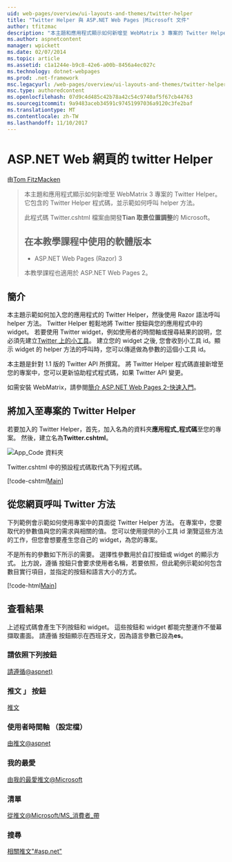 ```yaml
---
uid: web-pages/overview/ui-layouts-and-themes/twitter-helper
title: "Twitter Helper 與 ASP.NET Web Pages |Microsoft 文件"
author: tfitzmac
description: "本主題和應用程式顯示如何新增至 WebMatrix 3 專案的 Twitter Helper。 它包含的 Twitter Helper 程式碼，並示範如何呼叫的協助程式..."
ms.author: aspnetcontent
manager: wpickett
ms.date: 02/07/2014
ms.topic: article
ms.assetid: c1a1244e-b9c8-42e6-a00b-8456a4ec027c
ms.technology: dotnet-webpages
ms.prod: .net-framework
msc.legacyurl: /web-pages/overview/ui-layouts-and-themes/twitter-helper
msc.type: authoredcontent
ms.openlocfilehash: 07d9c4d485c42b78a42c54c9740af5f67cb44763
ms.sourcegitcommit: 9a9483aceb34591c97451997036a9120c3fe2baf
ms.translationtype: MT
ms.contentlocale: zh-TW
ms.lasthandoff: 11/10/2017
---
```

<a name="twitter-helper-with-aspnet-web-pages"></a>ASP.NET Web 網頁的 twitter Helper
====================
由[Tom FitzMacken](https://github.com/tfitzmac)

> 本主題和應用程式顯示如何新增至 WebMatrix 3 專案的 Twitter Helper。 它包含的 Twitter Helper 程式碼，並示範如何呼叫 helper 方法。
> 
> 此程式碼 Twitter.cshtml 檔案由開發**Tian 取景位置調整**的 Microsoft。
> 
> ## <a name="software-versions-used-in-the-tutorial"></a>在本教學課程中使用的軟體版本
> 
> 
> - ASP.NET Web Pages (Razor) 3
>   
> 
> 本教學課程也適用於 ASP.NET Web Pages 2。


## <a name="introduction"></a>簡介

本主題示範如何加入您的應用程式的 Twitter Helper，然後使用 Razor 語法呼叫 helper 方法。 Twitter Helper 輕鬆地將 Twitter 按鈕與您的應用程式中的 widget。 若要使用 Twitter widget，例如使用者的時間軸或搜尋結果的說明，您必須先建立[Twitter 上的小工具](https://twitter.com/settings/widgets)。 建立您的 widget 之後, 您會收到小工具 id。顯示 widget 的 helper 方法的呼叫時，您可以傳遞做為參數的這個小工具 id。

本主題是針對 1.1 版的 Twitter API 所撰寫。 將 Twitter Helper 程式碼直接新增至您的專案中，您可以更新協助程式程式碼，如果 Twitter API 變更。

如需安裝 WebMatrix，請參閱[簡介 ASP.NET Web Pages 2-快速入門](../getting-started/introducing-aspnet-web-pages-2/getting-started.md)。

## <a name="add-twitter-helper-to-your-project"></a>將加入至專案的 Twitter Helper

若要加入的 Twitter Helper，首先，加入名為的資料夾**應用程式\_程式碼**至您的專案。 然後，建立名為**Twitter.cshtml**。

![App_Code 資料夾](twitter-helper/_static/image1.png)

Twitter.cshtml 中的預設程式碼取代為下列程式碼。

[!code-cshtml[Main](twitter-helper/samples/sample1.cshtml)]

## <a name="call-twitter-methods-from-your-web-pages"></a>從您網頁呼叫 Twitter 方法

下列範例會示範如何使用專案中的頁面從 Twitter Helper 方法。 在專案中，您要取代的參數值與您的需求與相關的值。 您可以使用提供的小工具 id 瀏覽這些方法的工作，但您會想要產生您自己的 widget，為您的專案。

不是所有的參數如下所示的需要。 選擇性參數用於自訂按鈕或 widget 的顯示方式。 比方說，遵循 按鈕只會要求使用者名稱，若要依照，但此範例示範如何包含數目實行項目，並指定的按鈕和語言大小的方式。

[!code-html[Main](twitter-helper/samples/sample2.html)]

## <a name="see-the-results"></a>查看結果

上述程式碼會產生下列按鈕和 widget。 這些按鈕和 widget 都能完整運作不螢幕擷取畫面。 請遵循 按鈕顯示在西班牙文，因為語言參數已設為**es**。

### <a name="follow-button"></a>請依照下列按鈕

[請遵循@aspnet)](https://twitter.com/aspnet)<script>！ （d、 s、 識別碼） 的函式 {var js fjs = d.getElementsByTagName(s) [0]、 p = /^http:/.test(d.location) 嗎？'http': 'https';如果 (！ d.getElementById(id)) {js = d.createElement(s); js.id = 識別碼; js.src = p + ': / / platform.twitter.com/widgets.js'; fjs.parentNode.insertBefore js (fjs）;}}（文件、 'script'、 ' twitter wjs'）;</script>

### <a name="tweet-button"></a>推文 」 按鈕

[推文](https://twitter.com/share)<script>！ （d、 s、 識別碼） 的函式 {var js fjs = d.getElementsByTagName(s) [0]、 p = /^http:/.test(d.location) 嗎？'http': 'https';如果 (！ d.getElementById(id)) {js = d.createElement(s); js.id = 識別碼; js.src = p + ': / / platform.twitter.com/widgets.js'; fjs.parentNode.insertBefore js (fjs）;}}（文件、 'script'、 ' twitter wjs'）;</script>

### <a name="user-timeline-profile"></a>使用者時間軸 （設定檔）

[由推文@aspnet ](https://twitter.com/aspnet) <script>！ （d、 s、 識別碼） 的函式 {var js fjs = d.getElementsByTagName(s) [0]、 p = /^http:/.test(d.location) 嗎？'http': 'https';如果 (！ d.getElementById(id)) {js = d.createElement(s); js.id = 識別碼; js.src = p +": / / platform.twitter.com/widgets.js"; fjs.parentNode.insertBefore js (fjs）;}}（文件、"script"，"twitter wjs"）;</script>

### <a name="favorites"></a>我的最愛

[由我的最愛推文@Microsoft ](https://twitter.com/Microsoft/favorites) <script>！ （d、 s、 識別碼） 的函式 {var js fjs = d.getElementsByTagName(s) [0]、 p = /^http:/.test(d.location) 嗎？'http': 'https';如果 (！ d.getElementById(id)) {js = d.createElement(s); js.id = 識別碼; js.src = p +": / / platform.twitter.com/widgets.js"; fjs.parentNode.insertBefore js (fjs）;}}（文件、"script"，"twitter wjs"）;</script>

### <a name="list"></a>清單

[從推文@Microsoft/MS\_消費者\_帶](https://twitter.com/microsoft/ms-consumer-brands/)<script>！ （d、 s、 識別碼） 的函式 {var js fjs = d.getElementsByTagName(s) [0]、 p = /^http:/.test(d.location) 嗎？'http': 'https';如果 (！ d.getElementById(id)) {js = d.createElement(s); js.id = 識別碼; js.src = p +": / / platform.twitter.com/widgets.js"; fjs.parentNode.insertBefore js (fjs）;}}（文件、"script"，"twitter wjs"）;</script>

### <a name="search"></a>搜尋

[相關推文&quot;#asp.net&quot;](https://twitter.com/search?q=%23asp.net)<script>！ （d、 s、 識別碼） 的函式 {var js fjs = d.getElementsByTagName(s) [0]、 p = /^http:/.test(d.location) 嗎？'http': 'https';如果 (！ d.getElementById(id)) {js = d.createElement(s); js.id = 識別碼; js.src = p +": / / platform.twitter.com/widgets.js"; fjs.parentNode.insertBefore js (fjs）;}}（文件、"script"，"twitter wjs"）;</script>
